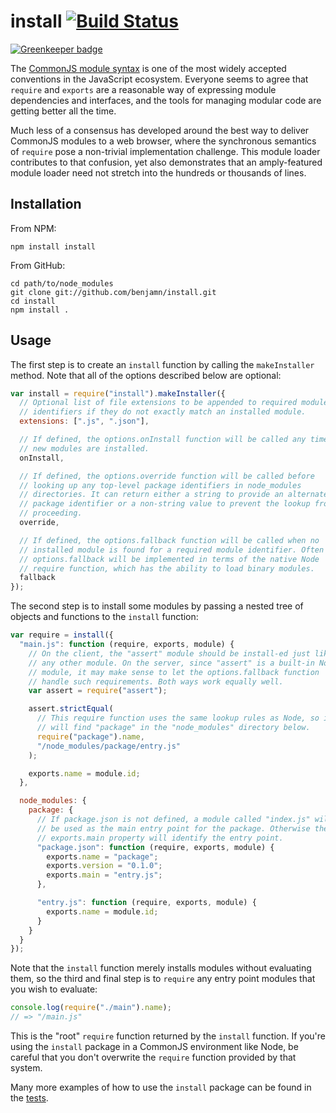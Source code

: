 # install [![Build Status](https://travis-ci.org/benjamn/install.svg?branch=master)](https://travis-ci.org/benjamn/install)

[![Greenkeeper badge](https://badges.greenkeeper.io/benjamn/install.svg)](https://greenkeeper.io/)

The [CommonJS module syntax](http://wiki.commonjs.org/wiki/Modules/1.1) is one of the most widely accepted conventions in the JavaScript ecosystem. Everyone seems to agree that `require` and `exports` are a reasonable way of expressing module dependencies and interfaces, and the tools for managing modular code are getting better all the time.

Much less of a consensus has developed around the best way to deliver CommonJS modules to a web browser, where the synchronous semantics of `require` pose a non-trivial implementation challenge. This module loader contributes to that confusion, yet also demonstrates that an amply-featured module loader need not stretch into the hundreds or thousands of lines.

Installation
---
From NPM:

    npm install install

From GitHub:

    cd path/to/node_modules
    git clone git://github.com/benjamn/install.git
    cd install
    npm install .

Usage
---

The first step is to create an `install` function by calling the
`makeInstaller` method. Note that all of the options described below are
optional:

```js
var install = require("install").makeInstaller({
  // Optional list of file extensions to be appended to required module
  // identifiers if they do not exactly match an installed module.
  extensions: [".js", ".json"],

  // If defined, the options.onInstall function will be called any time
  // new modules are installed.
  onInstall,

  // If defined, the options.override function will be called before
  // looking up any top-level package identifiers in node_modules
  // directories. It can return either a string to provide an alternate
  // package identifier or a non-string value to prevent the lookup from
  // proceeding.
  override,

  // If defined, the options.fallback function will be called when no
  // installed module is found for a required module identifier. Often
  // options.fallback will be implemented in terms of the native Node
  // require function, which has the ability to load binary modules.
  fallback
});
```

The second step is to install some modules by passing a nested tree of
objects and functions to the `install` function:

```js
var require = install({
  "main.js": function (require, exports, module) {
    // On the client, the "assert" module should be install-ed just like
    // any other module. On the server, since "assert" is a built-in Node
    // module, it may make sense to let the options.fallback function
    // handle such requirements. Both ways work equally well.
    var assert = require("assert");

    assert.strictEqual(
      // This require function uses the same lookup rules as Node, so it
      // will find "package" in the "node_modules" directory below.
      require("package").name,
      "/node_modules/package/entry.js"
    );

    exports.name = module.id;
  },

  node_modules: {
    package: {
      // If package.json is not defined, a module called "index.js" will
      // be used as the main entry point for the package. Otherwise the
      // exports.main property will identify the entry point.
      "package.json": function (require, exports, module) {
        exports.name = "package";
        exports.version = "0.1.0";
        exports.main = "entry.js";
      },

      "entry.js": function (require, exports, module) {
        exports.name = module.id;
      }
    }
  }
});
```

Note that the `install` function merely installs modules without
evaluating them, so the third and final step is to `require` any entry
point modules that you wish to evaluate:

```js
console.log(require("./main").name);
// => "/main.js"
```

This is the "root" `require` function returned by the `install`
function. If you're using the `install` package in a CommonJS environment
like Node, be careful that you don't overwrite the `require` function
provided by that system.

Many more examples of how to use the `install` package can be found in the
[tests](https://github.com/benjamn/install/blob/master/test/run.js).
